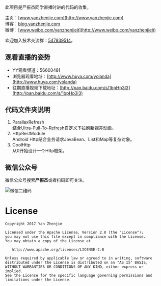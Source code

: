 ﻿此项目是严振杰同学直播时讲的代码的收集。  

主页：[www.yanzhenjie.com](http://www.yanzhenjie.com)  
博客：[blog.yanzhenjie.com](http://blog.yanzhenjie.com)  
微博：[www.weibo.com/yanzhenjieit](http://www.weibo.com/yanzhenjieit)  

欢迎加入技术交流群：[547839514](http://shang.qq.com/wpa/qunwpa?idkey=06e5ff6fcbf5067abf3570c9491ed66f812066e30d743136a20c83ea104bed26)。  

## 观看直播的姿势
* YY观看频道：56600481
* 浏览器观看地址：[http://www.huya.com/yolanda](http://www.huya.com/yolanda)
* 往期直播视频下载地址：[http://pan.baidu.com/s/1bpHp3I3](http://pan.baidu.com/s/1bpHp3I3)

## 代码文件夹说明
1. ParallaxRefresh  
 结合[Ultra-Pull-To-Refresh](https://github.com/liaohuqiu/android-Ultra-Pull-To-Refresh)自定义下拉刷新视差动画。
2. HttpRestModule  
 Android Http结合业务请求JavaBean、List<JavaBean>和Map等复杂对象。
3. CoolHttp  
 从0开始设计一个Http框架。

## 微信公众号
微信公众号搜索**严振杰**或者扫码即可关注。  

![微信二维码](http://img.blog.csdn.net/20161020083048694)

# License
```
Copyright 2017 Yan Zhenjie

Licensed under the Apache License, Version 2.0 (the "License");
you may not use this file except in compliance with the License.
You may obtain a copy of the License at

   http://www.apache.org/licenses/LICENSE-2.0

Unless required by applicable law or agreed to in writing, software
distributed under the License is distributed on an "AS IS" BASIS,
WITHOUT WARRANTIES OR CONDITIONS OF ANY KIND, either express or implied.
See the License for the specific language governing permissions and
limitations under the License.
```